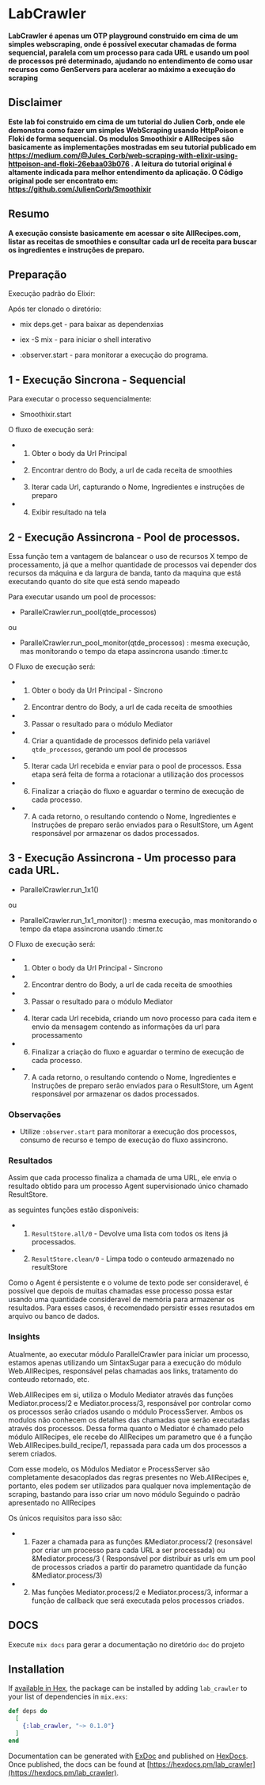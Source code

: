 # LabCrawler

**LabCrawler é apenas um OTP playground construido em cima de um simples webscraping, onde é possível executar chamadas de forma sequencial, paralela com um processo para cada URL e usando um pool de processos pré determinado, ajudando no entendimento de como usar recursos como GenServers para acelerar ao máximo a execução do scraping**

## Disclaimer

**Este lab foi construido em cima de um tutorial do Julien Corb, onde ele demonstra como fazer um simples WebScraping usando HttpPoison e Floki de forma sequencial. Os modulos Smoothixir e AllRecipes são basicamente as implementações mostradas em seu tutorial publicado em https://medium.com/@Jules_Corb/web-scraping-with-elixir-using-httpoison-and-floki-26ebaa03b076 . A leitura do tutorial original é altamente indicada para melhor entendimento da aplicação. O Código original pode ser encontrato em: https://github.com/JulienCorb/Smoothixir**


## Resumo

**A execução consiste basicamente em acessar o site AllRecipes.com, listar as receitas de smoothies e consultar cada url de receita para buscar os ingredientes e instruções de preparo.**


## Preparação

Execução padrão do Elixir: 

Após ter clonado o diretório:

- mix deps.get - para baixar as dependenxias

- iex -S mix - para iniciar o shell interativo

- :observer.start - para monitorar a execução do programa.


## 1 - Execução Sincrona - Sequencial

Para executar o processo sequencialmente:

- Smoothixir.start

O fluxo de execução será:

- 1) Obter o body da Url Principal

- 2) Encontrar dentro do Body, a url de cada receita de smoothies

- 3) Iterar cada Url, capturando o Nome, Ingredientes e instruções de preparo

- 4) Exibir resultado na tela


## 2 - Execução Assincrona - Pool de processos.

Essa função tem a vantagem de balancear o uso de recursos X tempo de processamento, já que a melhor quantidade de processos vai depender dos recursos da máquina e da largura de banda, tanto da maquina que está executando quanto do site que está sendo mapeado

Para executar usando um pool de processos:

- ParallelCrawler.run_pool(qtde_processos) 

ou 

- ParallelCrawler.run_pool_monitor(qtde_processos) : mesma execução, mas monitorando o tempo da etapa assincrona usando :timer.tc

O Fluxo de execução será: 

- 1) Obter o body da Url Principal - Sincrono

- 2) Encontrar dentro do Body, a url de cada receita de smoothies

- 3) Passar o resultado para o módulo Mediator

- 4) Criar a quantidade de processos definido pela variável `qtde_processos`, gerando um pool de processos

- 5) Iterar cada Url recebida e enviar para o pool de processos. Essa etapa será feita de forma a rotacionar a utilização dos processos

- 6) Finalizar a criação do fluxo e aguardar o termino de execução de cada processo.

- 7) A cada retorno, o resultando contendo o Nome, Ingredientes e Instruções de preparo serão enviados para o ResultStore, um Agent responsável por armazenar os dados processados.


## 3 - Execução Assincrona - Um processo para cada URL.

- ParallelCrawler.run_1x1()

ou 

- ParallelCrawler.run_1x1_monitor() : mesma execução, mas monitorando o tempo da etapa assincrona usando :timer.tc

O Fluxo de execução será: 

- 1) Obter o body da Url Principal - Sincrono

- 2) Encontrar dentro do Body, a url de cada receita de smoothies

- 3) Passar o resultado para o módulo Mediator

- 4) Iterar cada Url recebida, criando um novo processo para cada item e envio da mensagem contendo as informações da url para processamento

- 6) Finalizar a criação do fluxo e aguardar o termino de execução de cada processo.

- 7) A cada retorno, o resultando contendo o Nome, Ingredientes e Instruções de preparo serão enviados para o ResultStore, um Agent responsável por armazenar os dados processados.


### Observações

- Utilize  `:observer.start` para monitorar a execução dos processos, consumo de recurso e tempo de execução do fluxo assincrono.

### Resultados

Assim que cada processo finaliza a chamada de uma URL, ele envia o resultado obtido para um processo Agent supervisionado único chamado ResultStore.

as seguintes funções estão disponiveis:

- 1) `ResultStore.all/0` - Devolve uma lista com todos os itens já processados.

- 2) `ResultStore.clean/0` - Limpa todo o conteudo armazenado no resultStore 

Como o Agent é persistente e o volume de texto pode ser consideravel, é possível que depois de muitas chamadas esse processo possa estar usando uma quantidade consideravel de memória para armazenar os resultados. Para esses casos, é recomendado persistir esses resutados em arquivo ou banco de dados.


### Insights

Atualmente, ao executar módulo ParallelCrawler para iniciar um processo, estamos apenas utilizando um SintaxSugar para a execução do módulo Web.AllRecipes, responsável pelas chamadas aos links, tratamento do conteudo retornado, etc.

Web.AllRecipes em si, utiliza o Modulo Mediator através das funções Mediator.process/2 e Mediator.process/3, responsável por controlar como os processos serão criados usando o módulo ProcessServer. Ambos os modulos não conhecem os detalhes das chamadas que serão executadas através dos processos. Dessa forma quanto o Mediator é chamado pelo módulo AllRecipes, ele recebe do AllRecipes um parametro que é a função Web.AllRecipes.build_recipe/1, repassada para cada um dos processos a serem criados.

Com esse modelo, os Módulos Mediator e ProcessServer são completamente desacoplados das regras presentes no Web.AllRecipes e, portanto, eles podem ser utilizados para qualquer nova implementação de scraping, bastando para isso criar um novo módulo Seguindo o padrão apresentado no AllRecipes

Os únicos requisitos para isso são:

- 1) Fazer a chamada para as funções &Mediator.process/2 (resonsável por criar um processo para cada URL a ser processada) ou &Mediator.process/3 ( Responsável por distribuir as urls em um pool de processos criados a partir do parametro quantidade da função &Mediator.process/3)

- 2) Mas funções Mediator.process/2 e Mediator.process/3, informar a função de callback que será executada pelos processos criados.


## DOCS

Execute `mix docs` para gerar a documentação no diretório `doc` do projeto

## Installation

If [available in Hex](https://hex.pm/docs/publish), the package can be installed
by adding `lab_crawler` to your list of dependencies in `mix.exs`:

```elixir
def deps do
  [
    {:lab_crawler, "~> 0.1.0"}
  ]
end
```

Documentation can be generated with [ExDoc](https://github.com/elixir-lang/ex_doc)
and published on [HexDocs](https://hexdocs.pm). Once published, the docs can
be found at [https://hexdocs.pm/lab_crawler](https://hexdocs.pm/lab_crawler).

